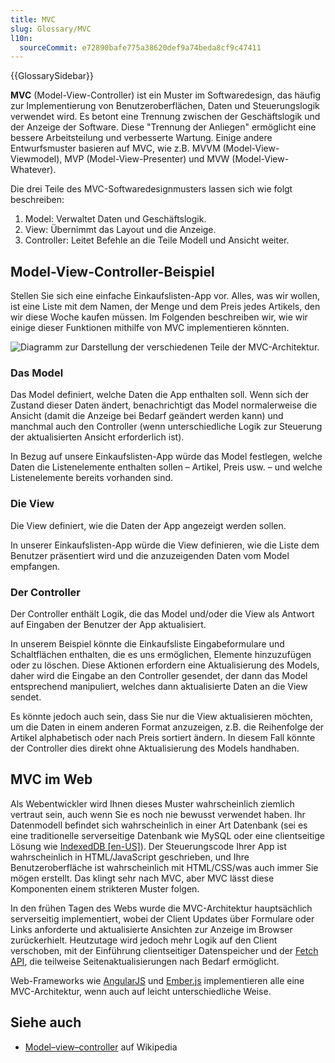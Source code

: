 ```yaml
---
title: MVC
slug: Glossary/MVC
l10n:
  sourceCommit: e72890bafe775a38620def9a74beda8cf9c47411
---
```


{{GlossarySidebar}}

**MVC** (Model-View-Controller) ist ein Muster im Softwaredesign, das häufig zur Implementierung von Benutzeroberflächen, Daten und Steuerungslogik verwendet wird. Es betont eine Trennung zwischen der Geschäftslogik und der Anzeige der Software. Diese "Trennung der Anliegen" ermöglicht eine bessere Arbeitsteilung und verbesserte Wartung. Einige andere Entwurfsmuster basieren auf MVC, wie z.B. MVVM (Model-View-Viewmodel), MVP (Model-View-Presenter) und MVW (Model-View-Whatever).

Die drei Teile des MVC-Softwaredesignmusters lassen sich wie folgt beschreiben:

1. Model: Verwaltet Daten und Geschäftslogik.
2. View: Übernimmt das Layout und die Anzeige.
3. Controller: Leitet Befehle an die Teile Modell und Ansicht weiter.

## Model-View-Controller-Beispiel

Stellen Sie sich eine einfache Einkaufslisten-App vor. Alles, was wir wollen, ist eine Liste mit dem Namen, der Menge und dem Preis jedes Artikels, den wir diese Woche kaufen müssen. Im Folgenden beschreiben wir, wie wir einige dieser Funktionen mithilfe von MVC implementieren könnten.

![Diagramm zur Darstellung der verschiedenen Teile der MVC-Architektur.](model-view-controller-light-blue.png)

### Das Model

Das Model definiert, welche Daten die App enthalten soll. Wenn sich der Zustand dieser Daten ändert, benachrichtigt das Model normalerweise die Ansicht (damit die Anzeige bei Bedarf geändert werden kann) und manchmal auch den Controller (wenn unterschiedliche Logik zur Steuerung der aktualisierten Ansicht erforderlich ist).

In Bezug auf unsere Einkaufslisten-App würde das Model festlegen, welche Daten die Listenelemente enthalten sollen – Artikel, Preis usw. – und welche Listenelemente bereits vorhanden sind.

### Die View

Die View definiert, wie die Daten der App angezeigt werden sollen.

In unserer Einkaufslisten-App würde die View definieren, wie die Liste dem Benutzer präsentiert wird und die anzuzeigenden Daten vom Model empfangen.

### Der Controller

Der Controller enthält Logik, die das Model und/oder die View als Antwort auf Eingaben der Benutzer der App aktualisiert.

In unserem Beispiel könnte die Einkaufsliste Eingabeformulare und Schaltflächen enthalten, die es uns ermöglichen, Elemente hinzuzufügen oder zu löschen. Diese Aktionen erfordern eine Aktualisierung des Models, daher wird die Eingabe an den Controller gesendet, der dann das Model entsprechend manipuliert, welches dann aktualisierte Daten an die View sendet.

Es könnte jedoch auch sein, dass Sie nur die View aktualisieren möchten, um die Daten in einem anderen Format anzuzeigen, z.B. die Reihenfolge der Artikel alphabetisch oder nach Preis sortiert ändern. In diesem Fall könnte der Controller dies direkt ohne Aktualisierung des Models handhaben.

## MVC im Web

Als Webentwickler wird Ihnen dieses Muster wahrscheinlich ziemlich vertraut sein, auch wenn Sie es noch nie bewusst verwendet haben. Ihr Datenmodell befindet sich wahrscheinlich in einer Art Datenbank (sei es eine traditionelle serverseitige Datenbank wie MySQL oder eine clientseitige Lösung wie [IndexedDB \[en-US\]](/de/docs/Web/API/IndexedDB_API)). Der Steuerungscode Ihrer App ist wahrscheinlich in HTML/JavaScript geschrieben, und Ihre Benutzeroberfläche ist wahrscheinlich mit HTML/CSS/was auch immer Sie mögen erstellt. Das klingt sehr nach MVC, aber MVC lässt diese Komponenten einem strikteren Muster folgen.

In den frühen Tagen des Webs wurde die MVC-Architektur hauptsächlich serverseitig implementiert, wobei der Client Updates über Formulare oder Links anforderte und aktualisierte Ansichten zur Anzeige im Browser zurückerhielt. Heutzutage wird jedoch mehr Logik auf den Client verschoben, mit der Einführung clientseitiger Datenspeicher und der [Fetch API](/de/docs/Web/API/Fetch_API), die teilweise Seitenaktualisierungen nach Bedarf ermöglicht.

Web-Frameworks wie [AngularJS](https://en.wikipedia.org/wiki/AngularJS) und [Ember.js](https://en.wikipedia.org/wiki/Ember.js) implementieren alle eine MVC-Architektur, wenn auch auf leicht unterschiedliche Weise.

## Siehe auch

- [Model–view–controller](https://en.wikipedia.org/wiki/Model–view–controller) auf Wikipedia
